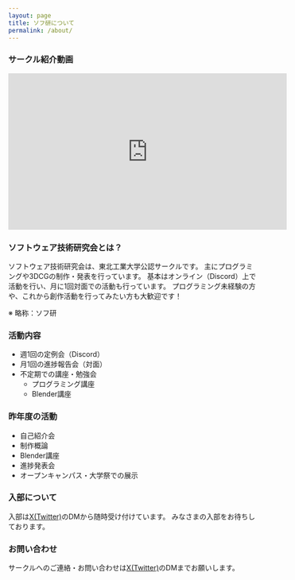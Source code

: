 ```yaml
---
layout: page
title: ソフ研について
permalink: /about/
---
```

### サークル紹介動画
<iframe width="560" height="315" src="https://www.youtube.com/embed/lA_oWHtSN3E?si=1utiORjE28NHZqU_" title="YouTube video player" frameborder="0" allow="accelerometer; autoplay; clipboard-write; encrypted-media; gyroscope; picture-in-picture; web-share" referrerpolicy="strict-origin-when-cross-origin" allowfullscreen></iframe>

### ソフトウェア技術研究会とは？
ソフトウェア技術研究会は、東北工業大学公認サークルです。
主にプログラミングや3DCGの制作・発表を行っています。
基本はオンライン（Discord）上で活動を行い、月に1回対面での活動も行っています。
プログラミング未経験の方や、これから創作活動を行ってみたい方も大歓迎です！

※ 略称：ソフ研

### 活動内容
- 週1回の定例会（Discord）
- 月1回の進捗報告会（対面）
- 不定期での講座・勉強会
  - プログラミング講座
  - Blender講座

### 昨年度の活動
- 自己紹介会
- 制作概論
- Blender講座
- 進捗発表会
- オープンキャンパス・大学祭での展示

### 入部について
入部は[X(Twitter)](https://www.twitter.com/softwareTohtech)のDMから随時受け付けています。
みなさまの入部をお待ちしております。

### お問い合わせ
サークルへのご連絡・お問い合わせは[X(Twitter)](https://www.twitter.com/softwareTohtech)のDMまでお願いします。
